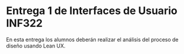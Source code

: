 # Entrega 1 de Interfaces de Usuario INF322

En esta entrega los alumnos deberán realizar el análisis del proceso de diseño usando Lean UX.

